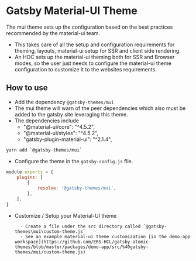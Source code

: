 # Gatsby Material-UI Theme

The mui theme sets up the configuration based on the best practices recommended by the material-ui team.

- This takes care of all the setup and configuration requirements for theming, layouts, material-ui setup for SSR and client side rendering.
- An HOC sets up the material-ui theming both for SSR and Browser modes, so the user just needs to configure the material-ui theme configuration to customize it to the websites requirements.

## How to use

- Add the dependency `@gatsby-themes/mui`
- The mui theme will warn of the peer dependencies which also must be added to the gatsby site leveraging this theme.
- The dependencies include
	- "@material-ui/core": "^4.5.2",
	- "@material-ui/styles": "^4.5.2",
	- "gatsby-plugin-material-ui": "^2.1.4",


```bash
yarn add `@gatsby-themes/mui`
```

- Configure the theme in the `gatsby-config.js` file.

```javascript
module.exports = {
	plugins: [
		{
			resolve: '@gatsby-themes/mui',
		},
	],
}
```

- Customize / Setup your Material-UI theme

      	- Create a file under the src directory called `@gatsby-themes\mui\custom-theme.js`
      	- See an example material-ui theme customization [in the demo-app workspace](https://github.com/ERS-HCL/gatsby-atomic-themes/blob/master/packages/demo-app/src/%40gatsby-themes/mui/custom-theme.js)
